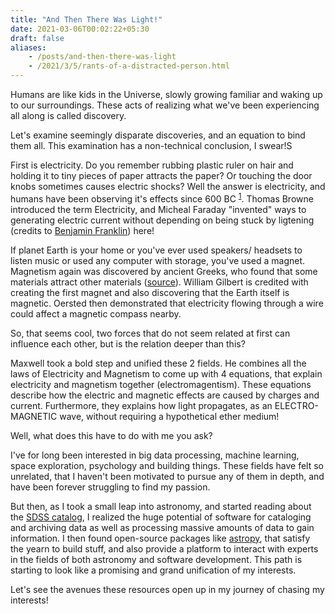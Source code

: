 ```yaml
---
title: "And Then There Was Light!"
date: 2021-03-06T00:02:22+05:30
draft: false
aliases:
    - /posts/and-then-there-was-light
    - /2021/3/5/rants-of-a-distracted-person.html
---
```


Humans are like kids in the Universe, slowly growing familiar and waking up to our surroundings. These acts of realizing what we've been experiencing all along is called discovery. 

Let's examine seemingly disparate discoveries, and an equation to bind them all. This examination has a non-technical conclusion, I swear!S

First is electricity. Do you remember rubbing plastic ruler on hair and holding it to tiny pieces of paper attracts the paper? Or touching the door knobs sometimes causes electric shocks? Well the answer is electricity, and humans have been observing it's effects since 600 BC <sup>[1](https://www.universetoday.com/82402/who-discovered-electricity/)</sup>. Thomas Browne introduced the term Electricity, and Micheal Faraday "invented" ways to generating electric current without depending on being stuck by ligtening (credits to [Benjamin Franklin](https://www.universetoday.com/82402/who-discovered-electricity/)) here!

If planet Earth is your home or you've ever used speakers/ headsets to listen music or used any computer with storage, you've used a magnet. Magnetism again was discovered by ancient Greeks, who found that some materials attract other materials ([source](https://www.dowlingmagnets.com/blog/2016/who-discovered-the-very-first-magnet/)). William Gilbert is credited with creating the first magnet and also discovering that the Earth itself is magnetic. Oersted then demonstrated that electricity flowing through a wire could affect a magnetic compass nearby.

So, that seems cool, two forces that do not seem related at first can influence each other, but is the relation deeper than this?

Maxwell took a bold step and unified these 2 fields. He combines all the laws of Electricity and Magnetism to come up with 4 equations, that explain electricity and magnetism together (electromagentism). These equations describe how the electric and magnetic effects are caused by charges and current. Furthermore, they explains how light propagates, as an ELECTRO-MAGNETIC wave, without requiring a hypothetical ether medium! 

Well, what does this have to do with me you ask?

I've for long been interested in big data processing, machine learning, space exploration, psychology and building things. These fields have felt so unrelated, that I haven't been motivated to pursue any of them in depth, and have been forever struggling to find my passion. 

But then, as I took a small leap into astronomy, and started reading about the [SDSS catalog](https://www.sdss.org/dr16/), I realized the huge potential of software for cataloging and archiving data as well as processing massive amounts of data to gain information. I then found open-source packages like [astropy](https://www.astropy.org/), that satisfy the yearn to build stuff, and also provide a platform to interact with experts in the fields of both astronomy and software development. This path is starting to look like a promising and grand unification of my interests. 

Let's see the avenues these resources open up in my journey of chasing my interests!